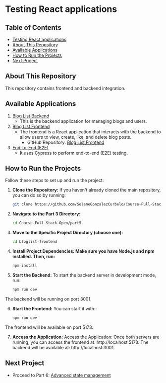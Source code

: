 # Testing React applications

## Table of Contents

- [Testing React applications](#testing-react-applications)
- [About This Repository](#about-this-repository)
- [Available Applications](#available-applications)
- [How to Run the Projects](#how-to-run-the-projects)
- [Next Project](#next-project)

## About This Repository

This repository contains frontend and backend integration.

## Available Applications

1. [Blog List Backend](./bloglist-backend)  
    - This is the backend application for managing blogs and users.
2. [Blog List Frontend](./bloglist-frontend)  
    - The frontend is a React application that interacts with the backend to allow users to view, create, like, and delete blog posts.
        - GitHub Repository: [Blog List Frontend](https://github.com/fullstack-hy2020/bloglist-frontend)
3. [End-to-End (E2E)](./e2e-tests/)
    - It uses Cypress to perform end-to-end (E2E) testing.

## How to Run the Projects

Follow these steps to set up and run the project:

1. **Clone the Repository:**
   If you haven't already cloned the main repository, you can do so by running:
   ```bash
   git clone https://github.com/SeleneGonzalezCurbelo/Course-Full-Stack-Open.git
2. **Navigate to the Part 3 Directory:**
   ```bash
   cd Course-Full-Stack-Open/part5
3. **Move to the Specific Project Directory (choose one):**
    ```bash
   cd bloglist-frontend
4. **Install Project Dependencies: Make sure you have Node.js and npm installed. Then, run:**
    ```bash
    npm install
5. **Start the Backend:** To start the backend server in development mode, run:
    ```bash
    npm run dev    
The backend will be running on port 3001.

6. **Start the Frontend:** You can start it with::
    ```bash
    npm run dev
The frontend will be available on port 5173.

7. **Access the Application:** Access the Application: Once both servers are running, you can access the frontend at: http://localhost:5173. The backend will be available at: http://localhost:3001.

## Next Project 

 - Proceed to Part 6: [Advanced state management](../part6/)